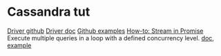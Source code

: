 # Cassandra tut

[Driver github](https://github.com/datastax/nodejs-driver)
[Driver doc](https://docs.datastax.com/en/developer/nodejs-driver/4.3/getting-started/)
[Github examples](https://github.com/datastax/nodejs-driver/tree/master/examples)
[How-to: Stream in Promise](https://stackoverflow.com/questions/50546637/how-to-use-node-js-promises-for-a-function-cassandradb-driver-when-executing-qu)
Execute multiple queries in a loop with a defined concurrency level. [doc](https://docs.datastax.com/en/developer/nodejs-driver/4.3/features/concurrent-api/), [example](https://github.com/datastax/nodejs-driver/blob/master/examples/concurrent-executions/execute-concurrent-array.js)
